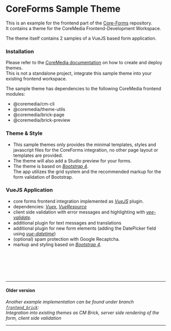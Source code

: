 # CoreForms Sample Theme

This is an example for the frontend part of the [Core-Forms](https://github.com/tallence/core-forms) repository. \
It contains a theme for the CoreMedia Frontend-Development Workspace.

The theme itself contains 2 samples of a VueJS based form application.

### Installation

Please refer to the [CoreMedia documentation](https://www.coremedia.com/services/downloads) on how to create and deploy themes.\
This is not a standalone project, integrate this sample theme into your existing frontend workspace.

The sample theme has dependencies to the following CoreMedia frontend modules:
* @coremedia/cm-cli
* @coremedia/theme-utils
* @coremedia/brick-page
* @coremedia/brick-preview

### Theme & Style

* This sample themes only provides the minimal templates, styles and javascript files for the CoreForms integration, no other page layout or templates are provided.
* The theme will also add a Studio preview for your forms.
* The theme is based on [_Bootstrap 4_](https://github.com/twbs/bootstrap). \
The app utilizes the grid system and the recommended markup for the form validation of Bootstrap.

### VueJS Application

* core forms frontend integration implemented as [_VueJS_](https://github.com/vuejs/vue) plugin.
* dependencies: [_Vuex_](https://github.com/vuejs/vuex), [_VueResource_](https://github.com/pagekit/vue-resource)
* client side validation with error messages and highlighting with [_vee-validate_](https://github.com/logaretm/vee-validate).
* additional plugin for text messages and translations
* additional plugin for new form elements (adding the DatePicker field using [_vue-datetime_](https://github.com/mariomka/vue-datetime))
* (optional) spam protection with Google Recaptcha. 
* markup and styling based on [_Bootstrap 4_](https://github.com/twbs/bootstrap).

&nbsp;  

&nbsp;  

&nbsp;  

---
#### Older version

_Another example implementation can be found under branch [``frontend_brick``](https://github.com/tallence/core-forms-frontend/tree/frontend_brick): \
Integration into existing themes as CM Brick, server side rendering of the form, client side validation_

---
